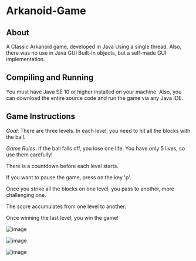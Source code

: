 # Arkanoid-Game

## About
A Classic Arkanoid game, developed in Java Using a single thread. Also, there was no use in Java GUI Built-In objects, but a self-made GUI implementation.

## Compiling and Running
You must have Java SE 10 or higher installed on your machine. Also, you can download the entire source code and run the game via any Java IDE.

## Game Instructions

*Goal*: There are three levels. In each level, you need to hit all the blocks with the ball.

*Game Rules*:
If the ball falls off, you lose one life. You have only 5 lives, so use them carefully!

There is a countdown before each level starts.

If you want to pause the game, press on the key 'p'.

Once you strike all the blocks on one level, you pass to another, more challenging one.

The score accumulates from one level to another. 

Once winning the last level, you win the game!

![image](https://github.com/morsimantov/Arkanoid-Game/assets/92635551/3b7f8dfd-6809-4e97-8ca2-4fc09705241b)


![image](https://github.com/morsimantov/Arkanoid-Game/assets/92635551/1b8e0b10-b0f4-491a-95be-416bd4337fec)


![image](https://github.com/morsimantov/Arkanoid-Game/assets/92635551/e24b05be-7186-47f6-9d98-f11b7223ab2c)
